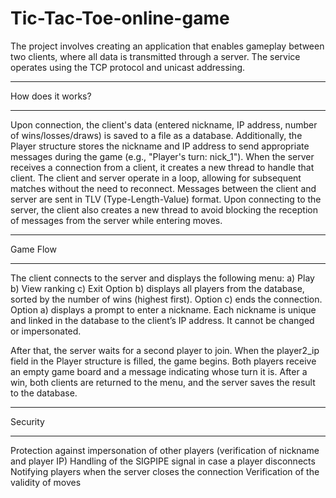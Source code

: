 # Tic-Tac-Toe-online-game
The project involves creating an application that enables gameplay between two clients, where all data is transmitted through a server. The service operates using the TCP protocol and unicast addressing.
__________________________________
How does it works?
__________________________________
Upon connection, the client's data (entered nickname, IP address, number of wins/losses/draws) is saved to a file as a database. Additionally, the Player structure stores the nickname and IP address to send appropriate messages during the game (e.g., "Player's turn: nick_1"). When the server receives a connection from a client, it creates a new thread to handle that client.
The client and server operate in a loop, allowing for subsequent matches without the need to reconnect. Messages between the client and server are sent in TLV (Type-Length-Value) format. Upon connecting to the server, the client also creates a new thread to avoid blocking the reception of messages from the server while entering moves.
__________________________________
Game Flow
__________________________________
The client connects to the server and displays the following menu:
a) Play
b) View ranking
c) Exit
Option b) displays all players from the database, sorted by the number of wins (highest first).
Option c) ends the connection.
Option a) displays a prompt to enter a nickname. Each nickname is unique and linked in the database to the client’s IP address. It cannot be changed or impersonated.

After that, the server waits for a second player to join. When the player2_ip field in the Player structure is filled, the game begins. Both players receive an empty game board and a message indicating whose turn it is.
After a win, both clients are returned to the menu, and the server saves the result to the database.
__________________________________
Security
__________________________________
Protection against impersonation of other players (verification of nickname and player IP)
Handling of the SIGPIPE signal in case a player disconnects
Notifying players when the server closes the connection
Verification of the validity of moves

